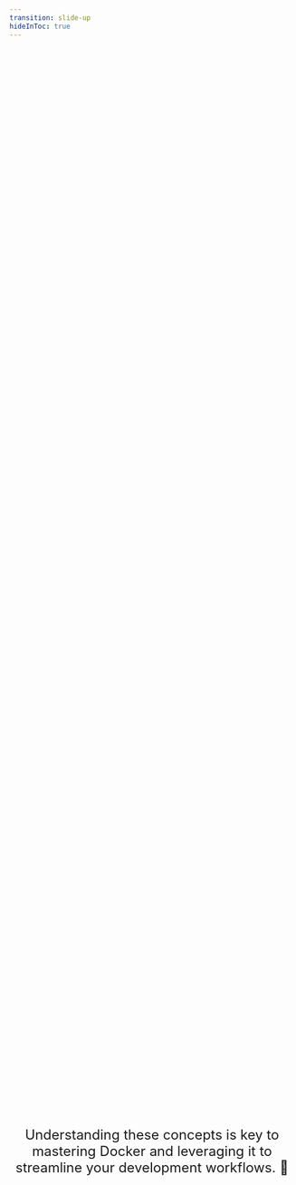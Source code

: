 ```yaml
---
transition: slide-up
hideInToc: true
---
```


<div class="text-center">
  Understanding these concepts is key to mastering Docker and leveraging it to streamline your development workflows. 🌟
</div>

<style>

.text-center {
  display: flex;
  flex-direction: column;
  justify-content: center;
  align-items: center;
  height: 100%;
  font-size: 1.5rem;
  text-align: center;
}

</style>
